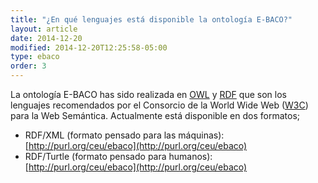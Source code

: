 ```yaml
---
title: "¿En qué lenguajes está disponible la ontología E-BACO?"
layout: article
date: 2014-12-20
modified: 2014-12-20T12:25:58-05:00
type: ebaco
order: 3
---
```


La ontología E-BACO has sido realizada en [OWL](https://es.wikipedia.org/wiki/OWL) y [RDF](https://es.wikipedia.org/wiki/Resource_Description_Framework) que son los lenguajes recomendados por el Consorcio de la World Wide Web ([W3C](http://www.w3c.es/)) para la Web Semántica. Actualmente está disponible en dos formatos;

- RDF/XML (formato pensado para las máquinas): [http://purl.org/ceu/ebaco](http://purl.org/ceu/ebaco)
- RDF/Turtle (formato pensado para humanos): [http://purl.org/ceu/ebaco](http://purl.org/ceu/ebaco)

